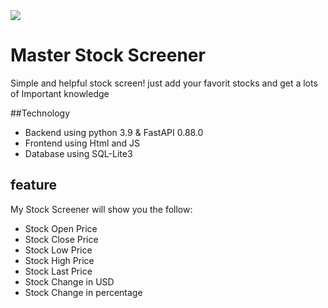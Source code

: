 <img src="https://user-images.githubusercontent.com/83552555/218325612-75dcec81-2679-456c-be75-be240105f369.png">

# Master Stock Screener
Simple and helpful stock screen!
just add your favorit stocks and get a lots of Important knowledge

##Technology
* Backend using python 3.9 & FastAPI 0.88.0
* Frontend using Html and JS
* Database using SQL-Lite3
## feature
My Stock Screener will show you the follow:
* Stock Open Price
* Stock Close Price
* Stock Low Price
* Stock High Price
* Stock Last Price
* Stock Change in USD
* Stock Change in percentage 
